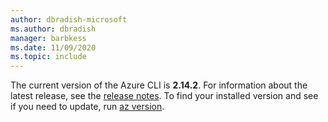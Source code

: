```yaml
---
author: dbradish-microsoft
ms.author: dbradish
manager: barbkess
ms.date: 11/09/2020
ms.topic: include
---
```


The current version of the Azure CLI is __2.14.2__. For information about the latest release, see the [release notes](../release-notes-azure-cli.md). To find your installed version and see if you need to update, run [az version](/cli/azure/reference-index#az_version).
